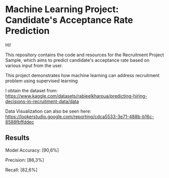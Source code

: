 # Machine Learning Project: Candidate's Acceptance Rate Prediction
Hi!

This repository contains the code and resources for the Recruitment Project Sample, which aims to predict candidate's acceptance rate based on various input from the user.

This project demonstrates how machine learning can address recruitment problem using supervised learning

I obtain the dataset from: https://www.kaggle.com/datasets/rabieelkharoua/predicting-hiring-decisions-in-recruitment-data/data


Data Visualization can also be seen here: https://lookerstudio.google.com/reporting/cdca5533-3e71-488b-b16c-8588fbffddec

## Results
Model Accuracy: [90,6%]

Precision: [86,3%]

Recall: [82,6%]
